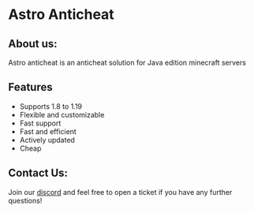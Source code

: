 # Astro Anticheat
## About us:
Astro anticheat is an anticheat solution for Java edition minecraft servers
## Features
- Supports 1.8 to 1.19
- Flexible and customizable
- Fast support
- Fast and efficient
- Actively updated
- Cheap

## Contact Us:
Join our [discord](https://discord.com/invite/sxgRqTbBAa) and feel free to open a ticket if you have any further questions!
